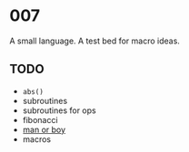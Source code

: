 # 007

A small language. A test bed for macro ideas.

## TODO

* `abs()`
* subroutines
* subroutines for ops
* fibonacci
* [man or boy](https://en.wikipedia.org/wiki/Man_or_boy_test)
* macros
